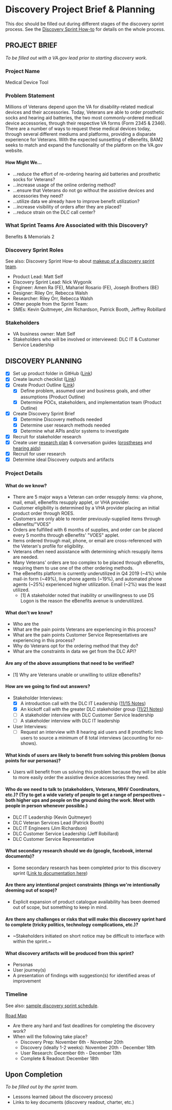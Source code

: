 # Discovery Project Brief & Planning

This doc should be filled out during different stages of the discovery sprint process. See the [Discovery Sprint How-to](https://github.com/department-of-veterans-affairs/va.gov-team/blob/master/platform/research/discovery-sprints/how-to-run-discovery-sprint.md) for details on the whole process.

## PROJECT BRIEF
_To be filled out with a VA.gov lead prior to starting discovery work._

### Project Name
Medical Device Tool

### Problem Statement
Millions of Veterans depend upon the VA for disability-related medical devices and their accessories. Today, Veterans are able to order prosthetic socks and hearing aid batteries, the two most commonly-ordered medical device accessories, through their respective VA forms (Form 2345 & 2346). There are a number of ways to request these medical devices today, through several different mediums and platforms, providing a disparate experience for Veterans. With the expected sunsetting of eBenefits, BAM2 seeks to match and expand the functionality of the platform on the VA.gov website.

#### How Might We...
- ...reduce the effort of re-ordering hearing aid batteries and prosthetic socks for Veterans?
- ...increase usage of the online ordering method?
- ...ensure that Veterans do not go without the assistive devices and accessories they need?
- ...utilize data we already have to improve benefit utilization?
- ...increase visibility of orders after they are placed?
- ...reduce strain on the DLC call center?

### What Sprint Teams Are Associated with this Discovery? 
Benefits & Memorials 2

### Discovery Sprint Roles
See also: Discovery Sprint How-to about [makeup of a discovery sprint team](https://github.com/department-of-veterans-affairs/va.gov-team/blob/master/platform/research/discovery-sprints/how-to-run-discovery-sprint.md).

* Product Lead: Matt Self
* Discovery Sprint Lead: Nick Wygonik
* Engineer: Amen Ra (FE), Mahariel Rosario (FE), Joseph Brothers (BE)
* Designer: Riley Orr, Rebecca Walsh
* Researcher: Riley Orr, Rebecca Walsh
* Other people from the Sprint Team:
* SMEs: Kevin Quitmeyer, Jim Richardson, Patrick Booth, Jeffrey Robillard

### Stakeholders
* VA business owner: Matt Self
* Stakeholders who will be involved or interviewed: DLC IT & Customer Service Leadership

## DISCOVERY PLANNING
- [x] Set up product folder in GitHub ([Link](https://github.com/department-of-veterans-affairs/va.gov-team/tree/master/products/medical-device-tool))
- [x] Create launch checklist ([Link](https://github.com/department-of-veterans-affairs/va.gov-team/blob/master/products/medical-device-tool/launch-checklist.md))
- [x] Create Product Outline ([Link](https://github.com/department-of-veterans-affairs/va.gov-team/blob/master/products/medical-device-tool/product-outline.md))
  - [x] Define problem, assumed user and business goals, and other assumptions (Product Outline)
  - [x] Determine POCs, stakeholders, and implementation team (Product Outline)
- [x] Create Discovery Sprint Brief
  - [x] Determine Discovery methods needed
  - [x] Determine user research methods needed
  - [x] Determine what APIs and/or systems to investigate
- [x] Recruit for stakeholder research
- [x] Create user [research plan](https://github.com/department-of-veterans-affairs/va.gov-team/blob/master/products/medical-device-tool/research/discovery-nov19/research-plan.md) & conversation guides ([prostheses](https://github.com/department-of-veterans-affairs/va.gov-team/blob/master/products/medical-device-tool/research/discovery-nov19/veteran-conversation-guide-prostheses.md) and [hearing aids](https://github.com/department-of-veterans-affairs/va.gov-team/blob/master/products/medical-device-tool/research/discovery-nov19/veteran-conversation-guide-hearingaids.md))
- [x] Recruit for user research
- [x] Determine ideal Discovery outputs and artifacts

### Project Details

#### What do we know?
  - There are 5 major ways a Veteran can order resupply items: via phone, mail, email, eBenefits resupply applet, or VHA provider.
  - Customer eligibility is determined by a VHA provider placing an initial product order through ROES.
  - Customers are only able to reorder previously-supplied items through eBenefits/"VOES"
  - Orders are fulfilled with 6 months of supplies, and order can be placed every 5 months through eBenefits' "VOES" applet.
  - Items ordered through mail, phone, or email are cross-referenced with the Veteran's profile for eligibility.
  - Veterans often need assistance with determining which resupply items are needed.
  - Many Veterans' orders are too complex to be placed through eBenefits, requiring them to use one of the other ordering methods.
  - The eBenefits platform is currently underutilized in Q4 2019 (~4%) while mail-in form (~49%), live phone agents (~19%), and automated phone agents (~25%) experienced higher utilization. Email (~2%) was the least utilized.
    - [1] A stakeholder noted that inability or unwillingness to use DS Logon is the reason the eBenefits avenue is underutilized. 

#### What don't we know?
  - Who are the 
  - What are the pain points Veterans are experiencing in this process?
  - What are the pain points Customer Service Representatives are experiencing in this process?
  - Why do Veterans opt for the ordering method that they do?
  - What are the constraints in data we get from the DLC API? 

#### Are any of the above assumptions that need to be verified?
  - [1] Why are Veterans unable or unwilling to utilize eBenefits?

#### How are we going to find out answers? 
  - Stakeholder Interviews:
    - [x] A introduction call with the DLC IT Leadership ([11/15 Notes](https://github.com/department-of-veterans-affairs/va.gov-team/blob/master/products/medical-device-tool/meetings/20191115-DALC-stakeholder-introductions.md))
    - [x] An kickoff call with the greater DLC stakeholder group ([11/21 Notes](https://github.com/department-of-veterans-affairs/va.gov-team/blob/master/products/medical-device-tool/meetings/20191121-DALC-stakeholder-meeting.md))
    - [ ] A stakeholder interview with DLC Customer Service leadership
    - [ ] A stakeholder interview with DLC IT leadership
  - User Interviews:
    - [ ] Request an interview with 8 hearing aid users and 8 prosthetic limb users to source a minimum of 8 total interviews (accounting for no-shows).

#### What kinds of users are likely to benefit from solving this problem (bonus points for our personas)?
  - Users will benefit from us solving this problem because they will be able to more easily order the assistive device accessories they need.

#### Who do we need to talk to (stakeholders, Veterans, MHV Coordinators, etc.)? (Try to get a wide variety of people to get a range of perspectives – both higher ups and people on the ground doing the work. Meet with people in person whenever possible.)
  - DLC IT Leadership (Kevin Quitmeyer)
  - DLC Veteran Services Lead (Patrick Booth)
  - DLC IT Engineers (Jim Richardson)
  - DLC Customer Service Leadership (Jeff Robillard)
  - DLC Customer Service Representative
  
#### What secondary research should we do (google, facebook, internal documents)?
  - Some secondary research has been completed prior to this discovery sprint ([Link to documentation here](https://github.com/department-of-veterans-affairs/va.gov-team/blob/master/products/medical-device-tool/research/preliminary-research-notes.md))

#### Are there any intentional project constraints (things we're intentionally deeming out of scope)?
  - Explicit expansion of product catalogue availability has been deemed out of scope, but something to keep in mind.

#### Are there any challenges or risks that will make this discovery sprint hard to complete (tricky politics, technology complications, etc.)?
  - ~Stakeholders initiated on short notice may be difficult to interface with within the sprint.~

#### What discovery artifacts will be produced from this sprint?
  - Personas
  - User journey(s)
  - A presentation of findings with suggestion(s) for identified areas of improvement

### Timeline
See also: [sample discovery sprint schedule](https://github.com/department-of-veterans-affairs/va.gov-team/blob/master/platform/research/discovery-sprints/sample-discovery-sprint-schedule.md).

[Road Map](https://github.com/department-of-veterans-affairs/va.gov-team/blob/master/products/medical-device-tool/Road-map%202small.PNG)

* Are there any hard and fast deadlines for completing the discovery work?
* When will the following take place?
  * Discovery Prep: November 6th - November 20th
  * Discovery (ideally 1-2 weeks): November 20th - December 18th
  * User Research: December 6th - December 13th
  * Complete & Readout: December 18th

## Upon Completion
_To be filled out by the sprint team._

* Lessons learned (about the discovery process)
* Links to key documents (discovery readout, charter, etc.)
